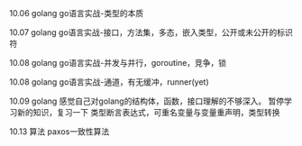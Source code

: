 10.06
golang
go语言实战-类型的本质

10.07
golang
go语言实战-接口，方法集，多态，嵌入类型，公开或未公开的标识符

10.08
golang
go语言实战-并发与并行，goroutine，竞争，锁

10.08
golang
go语言实战-通道，有无缓冲，runner(yet)

10.09
golang
感觉自己对golang的结构体，函数，接口理解的不够深入。
暂停学习新的知识，复习一下
类型断言表达式，可重名变量与变量重声明，类型转换

10.13
算法
paxos一致性算法
